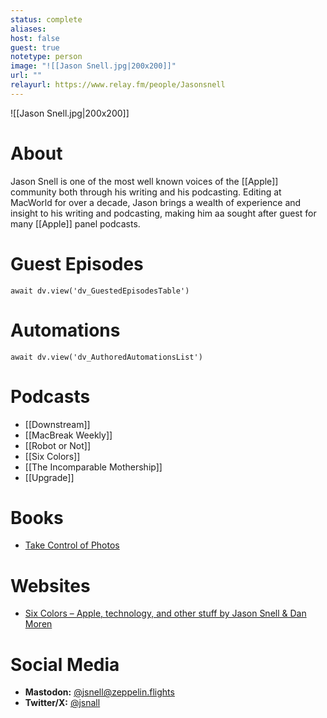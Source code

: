 ```yaml
---
status: complete
aliases: 
host: false
guest: true
notetype: person
image: "![[Jason Snell.jpg|200x200]]"
url: ""
relayurl: https://www.relay.fm/people/Jasonsnell
---
```


![[Jason Snell.jpg|200x200]]

# About
Jason Snell is one of the most well known voices of the [[Apple]] community both through his writing and his podcasting. Editing at MacWorld for over a decade, Jason brings a wealth of experience and insight to his writing and podcasting, making him aa sought after guest for many [[Apple]] panel podcasts.

# Guest Episodes
```dataviewjs
await dv.view('dv_GuestedEpisodesTable')
```
# Automations
```dataviewjs
await dv.view('dv_AuthoredAutomationsList')
```

# Podcasts
- [[Downstream]]
- [[MacBreak Weekly]]
- [[Robot or Not]]
- [[Six Colors]]
- [[The Incomparable Mothership]]
- [[Upgrade]]

# Books
- [Take Control of Photos](https://www.takecontrolbooks.com/photos/)
# Websites
- [Six Colors – Apple, technology, and other stuff by Jason Snell & Dan Moren](https://sixcolors.com/)

# Social Media
- **Mastodon:** [@jsnell@zeppelin.flights](https://zeppelin.flights/@jsnell)
- **Twitter/X:** [@jsnall](https://twitter.com/jsnell)